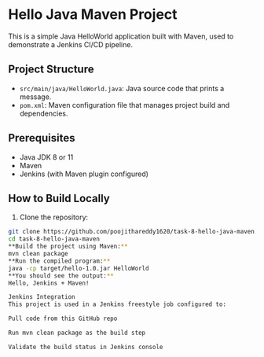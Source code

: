# Hello Java Maven Project

This is a simple Java HelloWorld application built with Maven, used to demonstrate a Jenkins CI/CD pipeline.

## Project Structure

- `src/main/java/HelloWorld.java`: Java source code that prints a message.
- `pom.xml`: Maven configuration file that manages project build and dependencies.

## Prerequisites

- Java JDK 8 or 11
- Maven
- Jenkins (with Maven plugin configured)

## How to Build Locally

1. Clone the repository:

```bash
git clone https://github.com/poojithareddy1620/task-8-hello-java-maven.git
cd task-8-hello-java-maven
**Build the project using Maven:**
mvn clean package
**Run the compiled program:**
java -cp target/hello-1.0.jar HelloWorld
**You should see the output:**
Hello, Jenkins + Maven!

Jenkins Integration
This project is used in a Jenkins freestyle job configured to:

Pull code from this GitHub repo

Run mvn clean package as the build step

Validate the build status in Jenkins console
